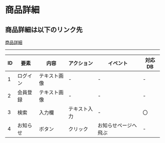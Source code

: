 # 商品詳細
## 商品詳細は以下のリンク先
[商品詳細](https://www.figma.com/file/fjj9XGduj2LoBVEVSOOI6N/完成?node-id=2%3A229)
*****

| ID | 要素 | 内容 | アクション | イベント | 対応DB |
|----|-----|------|-----------|----------|-------|
|1   |ログイン|テキスト画像|-    |-        |-       |
|2   |会員登録|テキスト画像|-    |-        |-       |
|3   |検索|入力欄|テキスト入力|-         |〇|
|4   |お知らせ|ボタン|クリック|お知らせページへ飛ぶ|-      |
